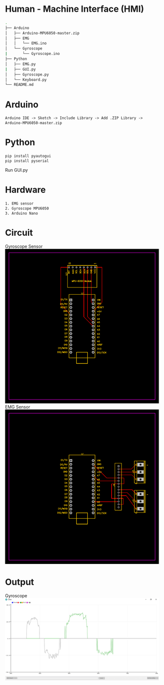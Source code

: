 # Human - Machine Interface (HMI)
```bash
.
├── Arduino
│   ├── Arduino-MPU6050-master.zip
│   ├── EMG
│   │   └── EMG.ino
│   └── Gyroscope
|       └── Gyroscope.ino
├── Python
│   ├── EMG.py
|   ├── GUI.py
│   ├── Gyroscope.py
│   └── Keyboard.py
└── README.md
```
# Arduino
    Arduino IDE -> Sketch -> Include Library -> Add .ZIP Library -> Arduino-MPU6050-master.zip
# Python
    pip install pyautogui
    pip install pyserial
   Run GUI.py
# Hardware
    1. EMG sensor
    2. Gyroscope MPU6050
    3. Arduino Nano
# Circuit
   Gyroscope Sensor
   ![](images/Gyroscope_PCB.png)
   EMG Sensor
   ![](images/EMG_PCB.png)
# Output 
   Gyroscope
   ![](images/Gyroscope_Output.png)
